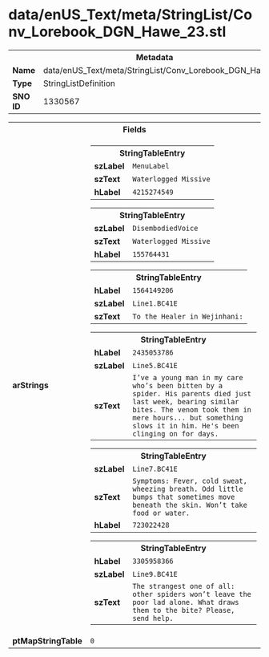 <h1>data/enUS_Text/meta/StringList/Conv_Lorebook_DGN_Hawe_23.stl</h1><table><tr><th colspan="100%">Metadata</th></tr><tr><td><b>Name</b></td><td>data/enUS_Text/meta/StringList/Conv_Lorebook_DGN_Hawe_23.stl</td></tr><tr><td><b>Type</b></td><td>StringListDefinition</td></tr><tr><td><b>SNO ID</b></td><td>1330567</td></tr></table>

<table><tr><th colspan="100%">Fields</th></tr><tr><td><b>arStrings</b></td><td><table><tr><th colspan="100%">StringTableEntry</th></tr><tr><td><b>szLabel</b></td><td><code>MenuLabel</code></td></tr><tr><td><b>szText</b></td><td><code>Waterlogged Missive</code></td></tr><tr><td><b>hLabel</b></td><td><code>4215274549</code></td></tr></table>


<table><tr><th colspan="100%">StringTableEntry</th></tr><tr><td><b>szLabel</b></td><td><code>DisembodiedVoice</code></td></tr><tr><td><b>szText</b></td><td><code>Waterlogged Missive</code></td></tr><tr><td><b>hLabel</b></td><td><code>155764431</code></td></tr></table>


<table><tr><th colspan="100%">StringTableEntry</th></tr><tr><td><b>hLabel</b></td><td><code>1564149206</code></td></tr><tr><td><b>szLabel</b></td><td><code>Line1.BC41E</code></td></tr><tr><td><b>szText</b></td><td><code>To the Healer in Wejinhani:</code></td></tr></table>


<table><tr><th colspan="100%">StringTableEntry</th></tr><tr><td><b>hLabel</b></td><td><code>2435053786</code></td></tr><tr><td><b>szLabel</b></td><td><code>Line5.BC41E</code></td></tr><tr><td><b>szText</b></td><td><code>I’ve a young man in my care who’s been bitten by a spider. His parents died just last week, bearing similar bites. The venom took them in mere hours... but something slows it in him. He's been clinging on for days.</code></td></tr></table>


<table><tr><th colspan="100%">StringTableEntry</th></tr><tr><td><b>szLabel</b></td><td><code>Line7.BC41E</code></td></tr><tr><td><b>szText</b></td><td><code>Symptoms: Fever, cold sweat, wheezing breath. Odd little bumps that sometimes move beneath the skin. Won’t take food or water.</code></td></tr><tr><td><b>hLabel</b></td><td><code>723022428</code></td></tr></table>


<table><tr><th colspan="100%">StringTableEntry</th></tr><tr><td><b>hLabel</b></td><td><code>3305958366</code></td></tr><tr><td><b>szLabel</b></td><td><code>Line9.BC41E</code></td></tr><tr><td><b>szText</b></td><td><code>The strangest one of all: other spiders won’t leave the poor lad alone. What draws them to the bite? Please, send help.</code></td></tr></table>


</td></tr><tr><td><b>ptMapStringTable</b></td><td><code>0</code></td></tr></table>

